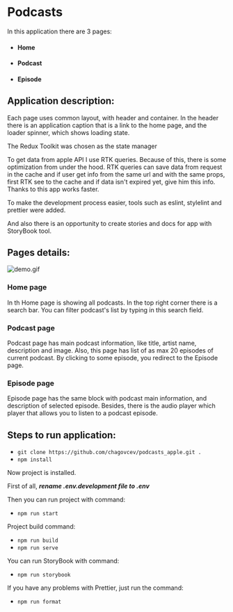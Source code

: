# Podcasts

In this application there are 3 pages:

- #### Home
- #### Podcast
- #### Episode

## Application description:

Each page uses common layout, with header and container. In the header there is an application caption that is a link to the home page, and the loader spinner, which shows loading state.

The Redux Toolkit was chosen as the state manager

To get data from apple API I use RTK queries. Because of this, there is some optimization from under the hood. RTK queries can save data from request in the cache and if user get info from the same url and with the same props, first RTK see to the cache and if data isn't expired yet, give him this info. Thanks to this app works faster.

To make the development process easier, tools such as eslint, stylelint and prettier were added.

And also there is an opportunity to create stories and docs for app with StoryBook tool.

## Pages details:

![demo.gif](https://github.com/chagovcev/podcasts_apple/blob/develop/demo.gif)

### Home page 
In th Home page is showing all podcasts. In the top right corner there is a search bar. You can filter podcast's list by typing in this search field.

### Podcast page
Podcast page has main podcast information, like title, artist name, description and image. Also, this page has list of as max 20 episodes of current podcast. By clicking to some episode, you redirect to the Episode page.

### Episode page
Episode page has the same block with podcast main information, and description of selected episode. Besides, there is the audio player which player that allows you to listen to a podcast episode.


## Steps to run application:


- `git clone https://github.com/chagovcev/podcasts_apple.git .`
- `npm install`

Now project is installed.

First of all, ***rename .env.development file to .env***

Then you can run project with command:
- `npm run start`

Project build command:
- `npm run build`
- `npm run serve`

You can run StoryBook with command:
- `npm run storybook`

If you have any problems with Prettier, just run the command:
- `npm run format`